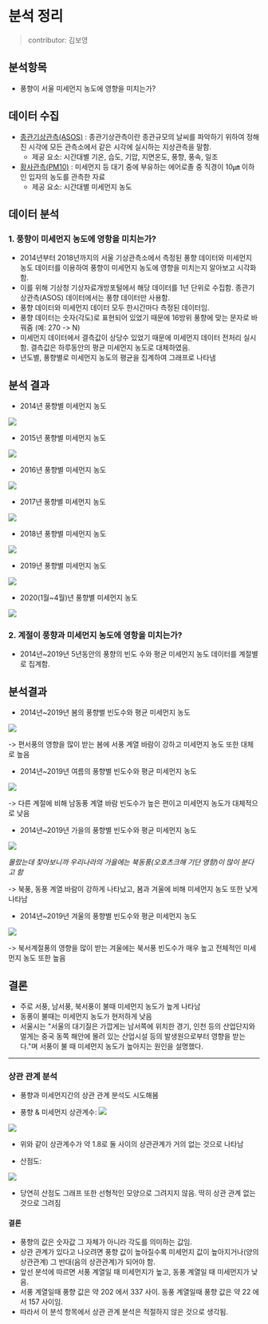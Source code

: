 # 분석 정리

> contributor: 김보영

## 분석항목

- 풍향이 서울 미세먼지 농도에 영향을 미치는가?

## 데이터 수집

- [종관기상관측(ASOS)](https://data.kma.go.kr/data/grnd/selectAsosRltmList.do?pgmNo=36&tabNo=1) : 종관기상관측이란 종관규모의 날씨를 파악하기 위하여 정해진 시각에 모든 관측소에서 같은 시각에 실시하는 지상관측을 말함.
  - 제공 요소: 시간대별 기온, 습도, 기압, 지면온도, 풍향, 풍속, 일조
- [황사관측(PM10)](https://data.kma.go.kr/data/climate/selectDustRltmList.do?pgmNo=68) : 미세먼지 등 대기 중에 부유하는 에어로졸 중 직경이 10㎛ 이하인 입자의 농도를 관측한 자료
  - 제공 요소: 시간대별 미세먼지 농도
  
## 데이터 분석

### 1. 풍향이 미세먼지 농도에 영항을 미치는가?

- 2014년부터 2018년까지의 서울 기상관측소에서 측정된 풍향 데이터와 미세먼지 농도 데이터를 이용하여 풍향이 미세먼지 농도에 영향을 미치는지 알아보고 시각화함.
- 이를 위해 기상청 기상자료개방포털에서 해당 데이터를 1년 단위로 수집함. 종관기상관측(ASOS) 데이터에서는 풍향 데이터만 사용함. 
- 풍향 데이터와 미세먼지 데이터 모두 한시간마다 측정된 데이터임.
- 풍향 데이터는 숫자(각도)로 표현되어 있었기 때문에 16방위 풍향에 맞는 문자로 바꿔줌 (예: 270 -> N)
- 미세먼지 데이터에서 결측값이 상당수 있었기 때문에 미세먼지 데이터 전처리 실시함. 결측값은 하루동안의 평균 미세먼지 농도로 대체하였음.
- 년도별, 풍향별로 미세먼지 농도의 평균을 집계하여 그래프로 나타냄

## 분석 결과

- 2014년 풍향별 미세먼지 농도

<img src="https://user-images.githubusercontent.com/33210702/80915679-e3815d80-8d8e-11ea-935b-5b6dfa0f2540.png">

- 2015년 풍향별 미세먼지 농도

<img src="https://user-images.githubusercontent.com/33210702/80915706-06ac0d00-8d8f-11ea-8efd-4e692f1d5e20.png">

- 2016년 풍향별 미세먼지 농도

<img src="https://user-images.githubusercontent.com/33210702/80915724-162b5600-8d8f-11ea-893e-312fbcb79e6b.png">

- 2017년 풍향별 미세먼지 농도

<img src="https://user-images.githubusercontent.com/33210702/80915731-217e8180-8d8f-11ea-8464-e6c4621e865d.png">

- 2018년 풍향별 미세먼지 농도

<img src="https://user-images.githubusercontent.com/33210702/80915733-2ba08000-8d8f-11ea-95c9-15bc41132b33.png">

- 2019년 풍향별 미세먼지 농도

<img src="https://user-images.githubusercontent.com/33210702/81633651-32428d80-9448-11ea-9f10-267c63eb4dd0.png">

- 2020(1월~4월)년 풍향별 미세먼지 농도

<img src="https://user-images.githubusercontent.com/33210702/81633657-340c5100-9448-11ea-9acf-3b3bd231703c.png">

### 2. 계절이 풍향과 미세먼지 농도에 영항을 미치는가?

- 2014년~2019년 5년동안의 풍향의 빈도 수와 평균 미세먼지 농도 데이터를 계절별로 집계함.

## 분석결과

- 2014년~2019년 봄의 풍향별 빈도수와 평균 미세먼지 농도

<img src="https://user-images.githubusercontent.com/33210702/81633665-39699b80-9448-11ea-87c5-0969dfe1ae8c.png">

-> 편서풍의 영향을 많이 받는 봄에 서풍 계열 바람이 강하고 미세먼지 농도 또한 대체로 높음

- 2014년~2019년 여름의 풍향별 빈도수와 평균 미세먼지 농도

<img src="(https://user-images.githubusercontent.com/33210702/81633669-3b335f00-9448-11ea-82e8-dc3e49308e60.png">

-> 다른 계절에 비해 남동풍 계열 바람 빈도수가 높은 편이고 미세먼지 농도가 대체적으로 낮음

- 2014년~2019년 가을의 풍향별 빈도수와 평균 미세먼지 농도

<img src="https://user-images.githubusercontent.com/33210702/81633673-3d95b900-9448-11ea-9744-4200ddd20c73.png">

*몰랐는데 찾아보니까 우리나라의 가을에는 북동풍(오호츠크해 기단 영향)이 많이 분다고 함*

-> 북풍, 동풍 계열 바람이 강하게 나타났고, 봄과 겨울에 비해 미세먼지 농도 또한 낮게 나타남

- 2014년~2019년 겨울의 풍향별 빈도수와 평균 미세먼지 농도

<img src="https://user-images.githubusercontent.com/33210702/81633678-3f5f7c80-9448-11ea-8ac5-496d3239d21c.png">

-> 북서계절풍의 영향을 많이 받는 겨울에는 북서풍 빈도수가 매우 높고 전체적인 미세먼지 농도 또한 높음

## 결론

- 주로 서풍, 남서풍, 북서풍이 불때 미세먼지 농도가 높게 나타남
- 동풍이 불때는 미세먼지 농도가 현저하게 낮음
- 서울시는 "서울의 대기질은 가깝게는 남서쪽에 위치한 경기, 인천 등의 산업단지와 멀게는 중국 동쪽 해안에 몰려 있는 산업시설 등의 발생원으로부터 영향을 받는다."며 서풍이 불 때 미세먼지 농도가 높아지는 원인을 설명했다.


* * *

### 상관 관계 분석

- 풍향과 미세먼지간의 상관 관계 분석도 시도해봄

- 풍향 & 미세먼지 상관계수: <img src="https://user-images.githubusercontent.com/33210702/80941162-a5327f80-8e1c-11ea-8ed1-77aa3cab556e.PNG">
<img src="https://user-images.githubusercontent.com/33210702/80941163-a6fc4300-8e1c-11ea-9838-eebf6850ecdd.png">

  - 위와 같이 상관계수가 약 1.8로 둘 사이의 상관관계가 거의 없는 것으로 나타남

- 산점도:
<img src="https://user-images.githubusercontent.com/33210702/80941166-a82d7000-8e1c-11ea-9f1f-94c4a2f23c0b.png">

  - 당연히 산점도 그래프 또한 선형적인 모양으로 그려지지 않음. 딱히 상관 관계 없는 것으로 그려짐

#### 결론

- 풍향의 값은 숫자값 그 자체가 아니라 각도를 의미하는 값임.
- 상관 관계가 있다고 나오려면 풍향 값이 높아질수록 미세먼지 값이 높아지거나(양의 상관관계) 그 반대(음의 상관관계)가 되어야 함.
- 앞선 분석에 따르면 서풍 계열일 때 미세먼지가 높고, 동풍 계열일 때 미세먼지가 낮음.
- 서풍 계열일때 풍향 값은 약 202 에서 337 사이. 동풍 계열일때 풍향 값은 약 22 에서 157 사이임.
- 따라서 이 분석 항목에서 상관 관계 분석은 적절하지 않은 것으로 생각됨.
